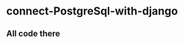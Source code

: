 # connect-PostgreSql-with-django<br>
<h2><a herf="https://siumhossain.blogspot.com/2020/09/connect-postgresql-with-django.html">All code there</a>

